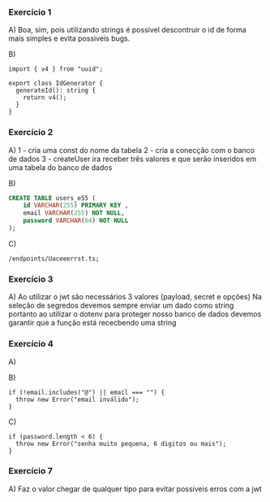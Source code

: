 ### Exercício 1

A)
Boa, sim, pois utilizando strings é possivel descontruir o id de forma mais simples e evita possiveis bugs.

B)

```tsx
import { v4 } from "uuid";

export class IdGenerator {
  generateId(): string {
    return v4();
  }
}
```

### Exercício 2

A)
1 - cria uma const do nome da tabela
2 - cria a conecção com o banco de dados
3 - createUser ira receber três valores e que serão inseridos em uma tabela do banco de dados

B)

```sql
CREATE TABLE users_e55 (
    id VARCHAR(255) PRIMARY KEY ,
    email VARCHAR(255) NOT NULL,
    password VARCHAR(64) NOT NULL
);

```

C)

```tsx
/endpoints/Uaceeerrst.ts;
```

### Exercício 3

A)
Ao utilizar o jwt são necessários 3 valores (payload, secret e opções)
Na seleção de segredos devemos sempre enviar um dado como string portanto ao utilizar o dotenv para proteger nosso banco de dados devemos garantir que a função está rececbendo uma string

### Exercício 4

A)

B)

```tsx
if (!email.includes("@") || email === "") {
  throw new Error("email inválido");
}
```

C)

```tsx
if (password.length < 6) {
  throw new Error("senha muito pequena, 6 digitos ou mais");
}
```
### Exercício 7

A)
Faz o valor chegar de qualquer tipo para evitar possiveis erros com a jwt